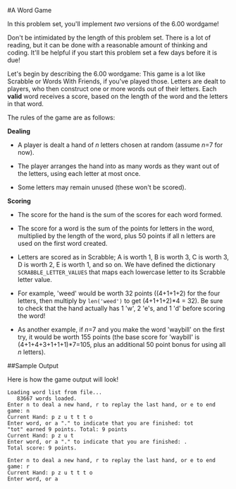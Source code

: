 #A Word Game

In this problem set, you'll implement *two* versions of the 6.00 wordgame!

Don't be intimidated by the length of this problem set. There is a lot of reading, but it can be done with a reasonable amount of thinking and coding. It'll be helpful if you start this problem set a few days before it is due!

Let's begin by describing the 6.00 wordgame: This game is a lot like Scrabble or Words With Friends, if you've played those. Letters are dealt to players, who then construct one or more words out of their letters. Each **valid** word receives a score, based on the length of the word and the letters in that word.

The rules of the game are as follows:

**Dealing**

* A player is dealt a hand of *n* letters chosen at random (assume *n*=7 for now).

* The player arranges the hand into as many words as they want out of the letters, using each letter at most once.

* Some letters may remain unused (these won't be scored).

**Scoring**

* The score for the hand is the sum of the scores for each word formed.

* The score for a word is the sum of the points for letters in the word, multiplied by the length of the word, plus 50 points if all n letters are used on the first word created.

* Letters are scored as in Scrabble; A is worth 1, B is worth 3, C is worth 3, D is worth 2, E is worth 1, and so on. We have defined the dictionary `SCRABBLE_LETTER_VALUES` that maps each lowercase letter to its Scrabble letter value.

* For example, 'weed' would be worth 32 points ((4+1+1+2) for the four letters, then multiply by `len('weed')` to get (4+1+1+2)*4 = 32). Be sure to check that the hand actually has 1 'w', 2 'e's, and 1 'd' before scoring the word!

* As another example, if *n*=7 and you make the word 'waybill' on the first try, it would be worth 155 points (the base score for 'waybill' is (4+1+4+3+1+1+1)\*7=105, plus an additional 50 point bonus for using all *n* letters).

##Sample Output

Here is how the game output will look!

```
Loading word list from file...
   83667 words loaded.
Enter n to deal a new hand, r to replay the last hand, or e to end game: n
Current Hand: p z u t t t o
Enter word, or a "." to indicate that you are finished: tot
"tot" earned 9 points. Total: 9 points
Current Hand: p z u t
Enter word, or a "." to indicate that you are finished: .
Total score: 9 points.

Enter n to deal a new hand, r to replay the last hand, or e to end game: r
Current Hand: p z u t t t o
Enter word, or a
```